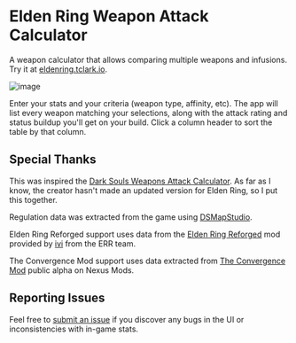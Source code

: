 # Elden Ring Weapon Attack Calculator

A weapon calculator that allows comparing multiple weapons and infusions. Try it at [eldenring.tclark.io](https://eldenring.tclark.io/).

![image](https://user-images.githubusercontent.com/3964980/233752758-8d2bf3b5-0c39-44c6-b861-a75cff93f44e.png)

Enter your stats and your criteria (weapon type, affinity, etc). The app will list every weapon matching your selections, along with the attack rating and status buildup you'll get on your build. Click a column header to sort the table by that column.

## Special Thanks

This was inspired the [Dark Souls Weapons Attack Calculator](https://soulsplanner.com/darksouls/weaponatk). As far as I know, the creator hasn't made an updated version for Elden Ring, so I put this together.

Regulation data was extracted from the game using [DSMapStudio](https://github.com/soulsmods/DSMapStudio).

Elden Ring Reforged support uses data from the [Elden Ring Reforged](https://www.nexusmods.com/eldenring/mods/541) mod provided by [ivi](https://github.com/ividyon) from the ERR team.

The Convergence Mod support uses data extracted from [The Convergence Mod](https://www.nexusmods.com/eldenring/mods/3419) public alpha on Nexus Mods.

## Reporting Issues

Feel free to [submit an issue](https://github.com/ThomasJClark/elden-ring-weapon-calculator/issues/new) if you discover any bugs in the UI or inconsistencies with in-game stats.

